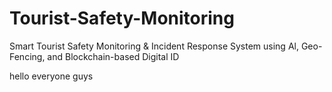 # Tourist-Safety-Monitoring
Smart Tourist Safety Monitoring &amp; Incident Response System using Al, Geo-Fencing, and Blockchain-based Digital ID

hello everyone guys